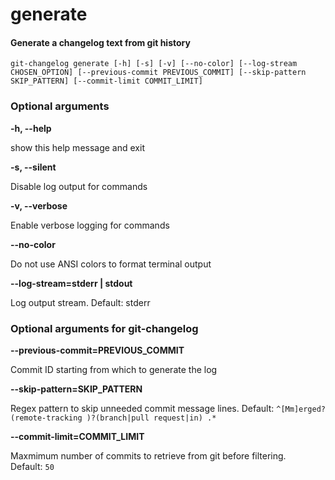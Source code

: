 
generate
========

#### Generate a changelog text from git history


``git-changelog generate [-h] [-s] [-v] [--no-color] [--log-stream CHOSEN_OPTION] [--previous-commit PREVIOUS_COMMIT] [--skip-pattern SKIP_PATTERN] [--commit-limit COMMIT_LIMIT]  ``
### Optional arguments


**-h, --help**

show this help message and exit

**-s, --silent**

Disable log output for commands

**-v, --verbose**

Enable verbose logging for commands

**--no-color**

Do not use ANSI colors to format terminal output

**--log-stream=stderr | stdout**

Log output stream. Default: stderr
### Optional arguments for git-changelog


**--previous-commit=PREVIOUS_COMMIT**

Commit ID starting from which to generate the log

**--skip-pattern=SKIP_PATTERN**

Regex pattern to skip unneeded commit message lines. Default:&nbsp;`^[Mm]erged? (remote-tracking )?(branch|pull request|in) .*`

**--commit-limit=COMMIT_LIMIT**

Maxmimum number of commits to retrieve from git before filtering. Default:&nbsp;`50`